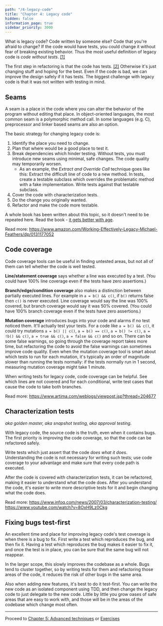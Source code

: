 ```yaml
---
path: "/4-legacy-code"
title: "Chapter 4: Legacy code"
hidden: false
information_page: true
sidebar_priority: 3000
---
```


What is legacy code? Code written by someone else? Code that you're afraid to change? If the code would have tests, you could change it without fear of breaking existing behavior. Thus the most useful definition of legacy code is *code without tests*. [[1]](https://www.amazon.com/Working-Effectively-Legacy-Michael-Feathers/dp/0131177052)

The first step in refactoring is that the code has tests. [[2]](https://martinfowler.com/books/refactoring.html) Otherwise it's just changing stuff and hoping for the best. Even if the code is bad, we can improve the design safely if it has tests. The biggest challenge with legacy code is that it was not written with testing in mind.


## Seams

A seam is a place in the code where you can alter the behavior of the program without editing that place. In object-oriented languages, the most common seam is a polymorphic method call. In some languages (e.g. C), preprocessor and linker based seams are also an option.

The basic strategy for changing legacy code is:

1. Identify the place you need to change.
2. Plan that where would be a good place to test it.
3. Break dependencies which hinder testing. Without tests, you must introduce new seams using minimal, safe changes. The code quality may temporarily worsen.
    * As an example, the *Extract and Override Call* technique goes like this: Extract the difficult line of code to a new method. In tests, create a testable subclass which overrides the problematic method with a fake implementation. Write tests against that testable subclass.
4. Cover the code with characterization tests.
5. Do the change you originally wanted.
6. Refactor and make the code more testable.

A whole book has been written about this topic, so it doesn't need to be repeated here. Read the book - [it gets better with age](https://www.commitstrip.com/en/2019/03/13/like-a-good-wine/).

Read more:
https://www.amazon.com/Working-Effectively-Legacy-Michael-Feathers/dp/0131177052


## Code coverage

Code coverage tools can be useful in finding untested areas, but not all of them can tell whether the code is well tested.

**Line/statement coverage** says whether a line was executed by a test. (You could have 100% line coverage even if the tests have zero assertions.)

**Branch/edge/condition coverage** also makes a distinction between partially executed lines. For example in `a = b() && c()`, if `b()` returns false then `c()` is never executed. Line coverage would say the line was 100% covered, but branch coverage would say it was 50% covered. (You could have 100% branch coverage even if the tests have zero assertions.)

**Mutation coverage** introduces bugs into your code and alarms if no test noticed them. It'll actually test your tests. For a code like `a = b() && c()`, it could try mutations `a = b() || c()`, `a = b() == c()`, `a = b() != c()`, `a = !b() && c()`, `a = true && c()`, `a = false && c()` and so on. There can be some false warnings, so going through the coverage report takes more time, but refactoring the code to avoid the false warnings can sometimes improve code quality. Even when the mutation coverage tool is smart about which tests to run for each mutation, it's typically an order of magnitude slower than running the tests normally: if the tests normally run in 1 second, measuring mutation coverage might take 1 minute.

When writing tests for legacy code, code coverage can be helpful. See which lines are not covered and for each conditional, write test cases that cause the code to take both branches.

Read more:
https://www.artima.com/weblogs/viewpost.jsp?thread=204677


## Characterization tests

*aka golden master, aka snapshot testing, aka approval testing.*

With legacy code, the source code is the truth, even when it contains bugs. The first priority is improving the code coverage, so that the code can be refactored safely.

Write tests which just assert that the code *does what it does*. Understanding the code is not necessary for writing such tests; use code coverage to your advantage and make sure that every code path is executed.

After the code is covered with characterization tests, it can be refactored, making it easier to understand what the code does. After you understand the code, it's easier to write more descriptive tests for it and begin changing what the code does.

Read more:
https://www.infoq.com/news/2007/03/characterization-testing/
https://www.youtube.com/watch?v=8OxH9Lz0Ckg


## Fixing bugs test-first

An excellent time and place for improving legacy code's test coverage is when there is a bug to fix. First write a test which reproduces the bug, and then fix it. Having a test which reproduces the bug makes it easier to fix it, and once the test is in place, you can be sure that the same bug will not reappear.

In the larger scope, this slowly improves the codebase as a whole. Bugs tend to cluster together, so by writing tests for them and refactoring those areas of the code, it reduces the risk of other bugs in the same area.

Also when adding new features, it's best to do it test-first. You can write the new code as an isolated component using TDD, and then change the legacy code to just delegate to the new code. Little by little you grow oases of safe areas that are easy to work with, and those will be in the areas of the codebase which change most often.

---

Proceed to [Chapter 5: Advanced techniques](/5-advanced) or [Exercises](/exercises)
